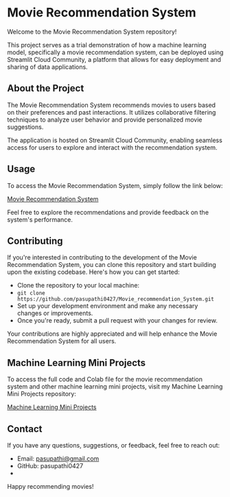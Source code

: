 # Movie Recommendation System
Welcome to the Movie Recommendation System repository!

This project serves as a trial demonstration of how a machine learning model, specifically a movie recommendation system, can be deployed using Streamlit Cloud Community, a platform that allows for easy deployment and sharing of data applications.

## About the Project
The Movie Recommendation System recommends movies to users based on their preferences and past interactions. It utilizes collaborative filtering techniques to analyze user behavior and provide personalized movie suggestions.

The application is hosted on Streamlit Cloud Community, enabling seamless access for users to explore and interact with the recommendation system.

## Usage
To access the Movie Recommendation System, simply follow the link below:

[Movie Recommendation System](https://movierecommendationsystem-2lrmpxmcr9ntrwltxam37r.streamlit.app/)

Feel free to explore the recommendations and provide feedback on the system's performance.

## Contributing
If you're interested in contributing to the development of the Movie Recommendation System, you can clone this repository and start building upon the existing codebase. Here's how you can get started:
- Clone the repository to your local machine:
- ` git clone https://github.com/pasupathi0427/Movie_recommendation_System.git `
- Set up your development environment and make any necessary changes or improvements.
- Once you're ready, submit a pull request with your changes for review.

Your contributions are highly appreciated and will help enhance the Movie Recommendation System for all users.

## Machine Learning Mini Projects
To access the full code and Colab file for the movie recommendation system and other machine learning mini projects, visit my Machine Learning Mini Projects repository:

[Machine Learning Mini Projects](https://github.com/pasupathi0427/Machine_Learning_Mini_Projects)

## Contact
If you have any questions, suggestions, or feedback, feel free to reach out:

- Email: pasupathi@gmail.com
- GitHub: pasupathi0427
- 
Happy recommending movies!





